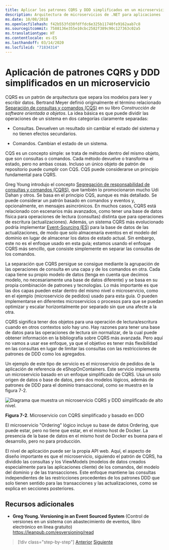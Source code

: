 ```yaml
---
title: Aplicar los patrones CQRS y DDD simplificados en un microservicio
description: Arquitectura de microservicios de .NET para aplicaciones .NET en contenedores | Información sobre la relación general entre patrones DDD y CQRS.
ms.date: 10/08/2018
ms.openlocfilehash: f42b553fd30fdffdc6e325b11740fe9162aab7c8
ms.sourcegitcommit: 7588136e355e10cbc2582f389c90c127363c02a5
ms.translationtype: HT
ms.contentlocale: es-ES
ms.lasthandoff: 03/14/2020
ms.locfileid: "71834314"
---
```

# <a name="apply-simplified-cqrs-and-ddd-patterns-in-a-microservice"></a>Aplicación de patrones CQRS y DDD simplificados en un microservicio

CQRS es un patrón de arquitectura que separa los modelos para leer y escribir datos. Bertrand Meyer definió originalmente el término relacionado [Separación de consultas y comandos (CQS)](https://martinfowler.com/bliki/CommandQuerySeparation.html) en su libro *Construcción de software orientada a objetos*. La idea básica es que puede dividir las operaciones de un sistema en dos categorías claramente separadas:

- Consultas. Devuelven un resultado sin cambiar el estado del sistema y no tienen efectos secundarios.

- Comandos. Cambian el estado de un sistema.

CQS es un concepto simple: se trata de métodos dentro del mismo objeto, que son consultas o comandos. Cada método devuelve o transforma el estado, pero no ambas cosas. Incluso un único objeto de patrón de repositorio puede cumplir con CQS. CQS puede considerarse un principio fundamental para CQRS.

Greg Young introdujo el concepto [Segregación de responsabilidad de consultas y comandos (CQRS)](https://martinfowler.com/bliki/CQRS.html), que también lo promocionaron mucho Udi Dahan y otros. Se basa en el principio CQS, aunque es más detallado. Se puede considerar un patrón basado en comandos y eventos y, opcionalmente, en mensajes asincrónicos. En muchos casos, CQRS está relacionado con escenarios más avanzados, como tener una base de datos física para operaciones de lectura (consultas) distinta que para operaciones de escritura (actualizaciones). Además, un sistema CQRS más evolucionado podría implementar [Event-Sourcing (ES)](https://martinfowler.com/eaaDev/EventSourcing.html) para la base de datos de las actualizaciones, de modo que solo almacenaría eventos en el modelo del dominio en lugar de almacenar los datos de estado actual. Sin embargo, este no es el enfoque usado en esta guía; estamos usando el enfoque CQRS más sencillo, que consiste simplemente en separar las consultas de los comandos.

La separación que CQRS persigue se consigue mediante la agrupación de las operaciones de consulta en una capa y de los comandos en otra. Cada capa tiene su propio modelo de datos (tenga en cuenta que decimos modelo, no necesariamente una base de datos diferente) y se basa en su propia combinación de patrones y tecnologías. Lo más importante es que las dos capas pueden estar dentro del mismo nivel o microservicio, como en el ejemplo (microservicio de pedidos) usado para esta guía. O pueden implementarse en diferentes microservicios o procesos para que se puedan optimizar y escalar horizontalmente por separado sin que una afecte a la otra.

CQRS significa tener dos objetos para una operación de lectura/escritura cuando en otros contextos solo hay uno. Hay razones para tener una base de datos para las operaciones de lectura sin normalizar, de la cual puede obtener información en la bibliografía sobre CQRS más avanzada. Pero aquí no vamos a usar ese enfoque, ya que el objetivo es tener más flexibilidad en las consultas en lugar de limitar las consultas con las restricciones de patrones de DDD como los agregados.

Un ejemplo de este tipo de servicio es el microservicio de pedidos de la aplicación de referencia de eShopOnContainers. Este servicio implementa un microservicio basado en un enfoque simplificado de CQRS. Usa un solo origen de datos o base de datos, pero dos modelos lógicos, además de patrones de DDD para el dominio transaccional, como se muestra en la figura 7-2.

![Diagrama que muestra un microservicio CQRS y DDD simplificado de alto nivel.](./media/apply-simplified-microservice-cqrs-ddd-patterns/simplified-cqrs-ddd-microservice.png)

**Figura 7-2**. Microservicio con CQRS simplificado y basado en DDD

El microservicio "Ordering" lógico incluye su base de datos Ordering, que puede estar, pero no tiene que estar, en el mismo host de Docker. La presencia de la base de datos en el mismo host de Docker es buena para el desarrollo, pero no para producción.

El nivel de aplicación puede ser la propia API web. Aquí, el aspecto de diseño importante es que el microservicio, siguiendo el patrón de CQRS, ha dividido las consultas y los ViewModels (modelos de datos creados especialmente para las aplicaciones cliente) de los comandos, del modelo del dominio y de las transacciones. Este enfoque mantiene las consultas independientes de las restricciones procedentes de los patrones DDD que solo tienen sentido para las transacciones y las actualizaciones, como se explica en secciones posteriores.

## <a name="additional-resources"></a>Recursos adicionales

- **Greg Young. Versioning in an Event Sourced System** (Control de versiones en un sistema con abastecimiento de eventos, libro electrónico en línea gratuito) \
   <https://leanpub.com/esversioning/read>

>[!div class="step-by-step"]
>[Anterior](index.md)
>[Siguiente](eshoponcontainers-cqrs-ddd-microservice.md)

